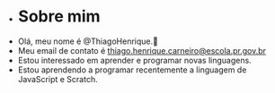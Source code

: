 - # Sobre mim
- Olá, meu nome é @ThiagoHenrique.👀
- Meu email de contato é thiago.henrique.carneiro@escola.pr.gov.br
- Estou interessado em aprender e programar novas linguagens.
- Estou aprendendo a programar recentemente a linguagem de JavaScript e Scratch.
<!---
Thiagosozinho/Thiagosozinho is a ✨ special ✨ repository because its `README.md` (this file) appears on your GitHub profile.
You can click the Preview link to take a look at your changes.
--->
